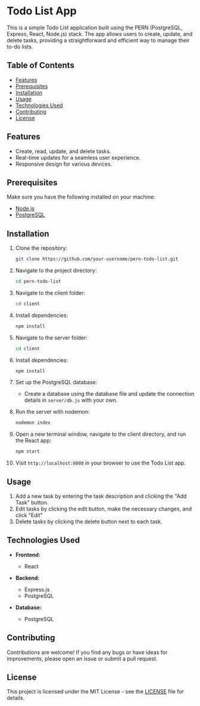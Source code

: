 # Todo List App

This is a simple Todo List application built using the PERN (PostgreSQL, Express, React, Node.js) stack. The app allows users to create, update, and delete tasks, providing a straightforward and efficient way to manage their to-do lists.

## Table of Contents
- [Features](#features)
- [Prerequisites](#prerequisites)
- [Installation](#installation)
- [Usage](#usage)
- [Technologies Used](#technologies-used)
- [Contributing](#contributing)
- [License](#license)

## Features
- Create, read, update, and delete tasks.
- Real-time updates for a seamless user experience.
- Responsive design for various devices.

## Prerequisites
Make sure you have the following installed on your machine:

- [Node.js](https://nodejs.org/)
- [PostgreSQL](https://www.postgresql.org/)

## Installation
1. Clone the repository:
   ```bash
   git clone https://github.com/your-username/pern-todo-list.git
   ```

2. Navigate to the project directory:
   ```bash
   cd pern-todo-list
   ```
   
3. Navigate to the client folder:
   ```bash
   cd client
   ```

4. Install dependencies:
   ```bash
   npm install
   ```
5. Navigate to the server folder:
   ```bash
   cd client
   ```

6. Install dependencies:
   ```bash
   npm install
   ```
   
7. Set up the PostgreSQL database:
   - Create a database using the database file and update the connection details in `server/db.js` with your own.

8. Run the server with nodemon:
   ```bash
   nodemon index
   ```

9. Open a new terminal window, navigate to the client directory, and run the React app:
   ```bash
   npm start
   ```

10. Visit `http://localhost:8080` in your browser to use the Todo List app.

## Usage
1. Add a new task by entering the task description and clicking the "Add Task" button.
4. Edit tasks by clicking the edit button, make the necessary changes, and click "Edit"
4. Delete tasks by clicking the delete button next to each task.

## Technologies Used
- **Frontend:**
  - React

- **Backend:**
  - Express.js
  - PostgreSQL

- **Database:**
  - PostgreSQL

## Contributing
Contributions are welcome! If you find any bugs or have ideas for improvements, please open an issue or submit a pull request.

## License
This project is licensed under the MIT License - see the [LICENSE](LICENSE) file for details.
